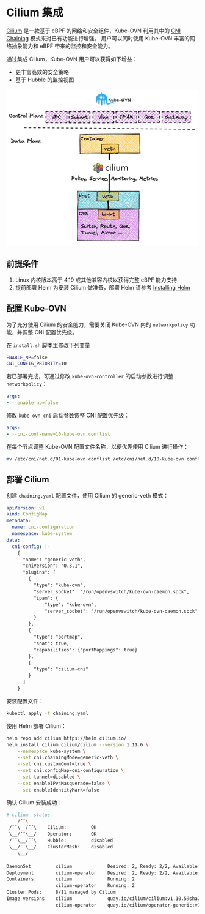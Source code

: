 # Cilium 集成

[Cilium](https://cilium.io/) 是一款基于 eBPF 的网络和安全组件，Kube-OVN 利用其中的 
[CNI Chaining](https://docs.cilium.io/en/stable/gettingstarted/cni-chaining/) 模式来对已有功能进行增强。
用户可以同时使用 Kube-OVN 丰富的网络抽象能力和 eBPF 带来的监控和安全能力。

通过集成 Cilium，Kube-OVN 用户可以获得如下增益：

- 更丰富高效的安全策略
- 基于 Hubble 的监控视图

![](../static/cilium-integragion.png)

## 前提条件

1. Linux 内核版本高于 4.19 或其他兼容内核以获得完整 eBPF 能力支持
2. 提前部署 Helm 为安装 Cilium 做准备，部署 Helm 请参考 [Installing Helm](https://helm.sh/docs/intro/install/)

## 配置 Kube-OVN

为了充分使用 Cilium 的安全能力，需要关闭 Kube-OVN 内的 `networkpolicy` 功能，并调整 CNI 配置优先级。

在 `install.sh` 脚本里修改下列变量

```bash
ENABLE_NP=false
CNI_CONFIG_PRIORITY=10
```

若已部署完成，可通过修改 `kube-ovn-controller` 的启动参数进行调整 `networkpolicy`：

```yaml
args:
- --enable-np=false
```

修改 `kube-ovn-cni` 启动参数调整 CNI 配置优先级：

```yaml
args:
- --cni-conf-name=10-kube-ovn.conflist
```

在每个节点调整 Kube-OVN 配置文件名称，以便优先使用 Cilium 进行操作：

```bash
mv /etc/cni/net.d/01-kube-ovn.conflist /etc/cni/net.d/10-kube-ovn.conflist
```

## 部署 Cilium

创建 `chaining.yaml` 配置文件，使用 Cilium 的 generic-veth 模式：

```yaml
apiVersion: v1
kind: ConfigMap
metadata:
  name: cni-configuration
  namespace: kube-system
data:
  cni-config: |-
    {
      "name": "generic-veth",
      "cniVersion": "0.3.1",
      "plugins": [
        {
          "type": "kube-ovn",
          "server_socket": "/run/openvswitch/kube-ovn-daemon.sock",
          "ipam": {
              "type": "kube-ovn",
              "server_socket": "/run/openvswitch/kube-ovn-daemon.sock"
          }
        },
        {
          "type": "portmap",
          "snat": true,
          "capabilities": {"portMappings": true}
        },
        {
          "type": "cilium-cni"
        }
      ]
    }
```

安装配置文件：

```bash
kubectl apply -f chaining.yaml
```

使用 Helm 部署 Cilium：

```bash
helm repo add cilium https://helm.cilium.io/
helm install cilium cilium/cilium --version 1.11.6 \
    --namespace kube-system \
    --set cni.chainingMode=generic-veth \
    --set cni.customConf=true \
    --set cni.configMap=cni-configuration \
    --set tunnel=disabled \
    --set enableIPv4Masquerade=false \
    --set enableIdentityMark=false 
```

确认 Cilium 安装成功：

```bash
# cilium  status
    /¯¯\
 /¯¯\__/¯¯\    Cilium:         OK
 \__/¯¯\__/    Operator:       OK
 /¯¯\__/¯¯\    Hubble:         disabled
 \__/¯¯\__/    ClusterMesh:    disabled
    \__/

DaemonSet         cilium             Desired: 2, Ready: 2/2, Available: 2/2
Deployment        cilium-operator    Desired: 2, Ready: 2/2, Available: 2/2
Containers:       cilium             Running: 2
                  cilium-operator    Running: 2
Cluster Pods:     8/11 managed by Cilium
Image versions    cilium             quay.io/cilium/cilium:v1.10.5@sha256:0612218e28288db360c63677c09fafa2d17edda4f13867bcabf87056046b33bb: 2
                  cilium-operator    quay.io/cilium/operator-generic:v1.10.5@sha256:2d2f730f219d489ff0702923bf24c0002cd93eb4b47ba344375566202f56d972: 2

```
